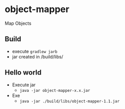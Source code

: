 # object-mapper
Map Objects

## Build 
- execute `gradlew jarb`
- jar created in /build/libs/

## Hello world
- Execute jar 
  - `java -jar object-mapper-x.x.jar `
- Exe 
  - `java -jar ./build/libs/object-mapper-1.1.jar`
